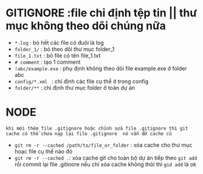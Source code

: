 # GITIGNORE :file chỉ định tệp tin || thư mục không theo dõi chúng nữa

- `*.log` : bỏ hết các file có đuôi là log
- `folder_1/` : bỏ theo dõi  thư mục  folder_1
- `file_1.txt` : bỏ file có tên file_1.txt
- `# comment` : tạo 1 comment   
- `!abc/example.exe` : phụ  định không theo dõi file example.exe ở folder abc
- `config/*.xml ` : chỉ định các file cụ thể ở trong config
- `folder/**` : chỉ định thư mục folder ở toàn dự án


# NODE
`khi mới thêm file .gitignore hoặc chỉnh sửa file .gitignore thì git cache có thể chưa nạp lại file .gitignore  nó vẫn dữ cache cũ`
 - `git rm -r --cached /path/to/file_or_folder` : xóa cache  cho thư mục hoạc file cụ thể nào đó
 - `git rm -r --cached .`: xóa cache git cho toàn bộ dự án
 tiếp theo `git add` rồi commit lại file .gitinore
 nếu chỉ xóa cache không thôi thì `gid add` là ok

